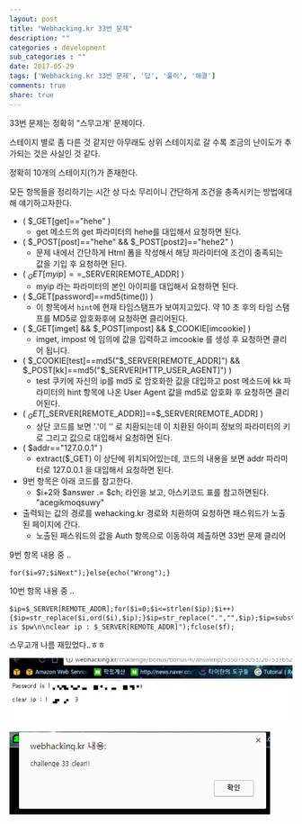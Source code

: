 ```yaml
---
layout: post
title: "Webhacking.kr 33번 문제"
description: ""
categories : development
sub_categories : ""
date: 2017-05-29
tags: ['Webhacking.kr 33번 문제', '답', '풀이', '해결']
comments: true
share: true
---
```


33번 문제는 정확히 "스무고개' 문제이다.

스테이지 별로 좀 다른 것 같지만 아무래도 상위 스테이지로 갈 수록 조금의 난이도가 추가되는 것은 사실인 것 같다.

정확히 10개의 스테이지(?)가 존재한다.

  

모든 항목들을 정리하기는 시간 상 다소 무리이니 간단하게 조건을 충족시키는 방법에대해 얘기하고자한다.

  

  * ( $_GET[get]=="hehe" )
    * get 메소드의 get 파라미터의 hehe를 대입해서 요청하면 된다.
  * ( $_POST[post]=="hehe" && $_POST[post2]=="hehe2" )
    * 문제 내에서 간단하게 Html 폼을 작성해서 해당 파라미터에 조건이 충족되는 값을 기입 후 요청하면 된다.
  * ( $_GET[myip]==$_SERVER[REMOTE_ADDR] )
    * myip 라는 파라미터의 본인 아이피를 대입해서 요청하면 된다.
  * ( $_GET[password]==md5(time()) )
    * 이 항목에서 `hint`에 현재 타임스탬프가 보여지고있다. 약 10 초 후의 타임 스탬프를 MD5로 암호화후에 요청하면 클리어된다.
  * ( $_GET[imget] && $_POST[impost] && $_COOKIE[imcookie] )
    * imget, impost 에 임의에 값을 입력하고 imcookie 를 생성 후 요청하면 클리어 됩니다.
  * ( $_COOKIE[test]==md5("$_SERVER[REMOTE_ADDR]") && $_POST[kk]==md5("$_SERVER[HTTP_USER_AGENT]") )
    * test 쿠키에 자신의 ip를 md5 로 암호화한 값을 대입하고 post 메소드에 kk 파라미터의 hint 항목에 나온 User Agent 값을 md5로 암호화 후 요청하면 클리어된다.
  * ( $_GET[$_SERVER[REMOTE_ADDR]]==$_SERVER[REMOTE_ADDR] )
    * 상단 코드를 보면 '.'이 '' 로 치환되는데 이 치환된 아이피 정보의 파라미터의 키로 그리고 값으로 대입해서 요청하면 된다.
  * ( $addr=="127.0.0.1" )
    * extract($_GET) 이 상단에 위치되어있는데, 코드의 내용을 보면 addr 파라미터로 127.0.0.1 을 대입해서 요청하면 된다.
  * 9번 항목은 아래 코드를 참고한다.
    * $i+2와 $answer .= $ch; 라인을 보고, 아스키코드 표를 참고하면된다. "acegikmoqsuwy"
  * 출력되는 값의 경로를 wehacking.kr 경로와 치환하여 요청하면 패스워드가 노출된 페이지에 간다.
    * 노출된 패스워드의 값을 Auth 항목으로 이동하여 제출하면 33번 문제 클리어

  

  

  

9번 항목 내용 중 ..

    for($i=97;$iNext");}else{echo("Wrong");}

  

  

10번 항목 내용 중 ..

  

    $ip=$_SERVER[REMOTE_ADDR];for($i=0;$i<=strlen($ip);$i++){$ip=str_replace($i,ord($i),$ip);}$ip=str_replace(".","",$ip);$ip=substr($ip,0,10);@mkdir("answerip/$ip");$answer=$ip*2;$answer=$ip/2;$answer=str_replace(".","",$answer);$pw="###";$f=fopen("answerip/$ip/$answer.$ip","w");fwrite($f,"Password is $pw\n\nclear ip : $_SERVER[REMOTE_ADDR]");fclose($f);

  

  

스무고개 나름 재밌었다..ㅎㅎ

  

  

![](/assets/images/posts/754/24327537592BBBEE1C83D4.JPEG)

  

  

  

![](/assets/images/posts/754/21380037592BBBEE1194C5.PNG)

  

